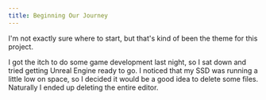 ```yaml
---
title: Beginning Our Journey
---
```


I'm not exactly sure where to start, but that's kind of been the theme for this project.

I got the itch to do some game development last night, so I sat down and tried getting Unreal Engine ready to go. I noticed that my SSD was running a little low on space, so I decided it would be a good idea to delete some files. Naturally I ended up deleting the entire editor. 